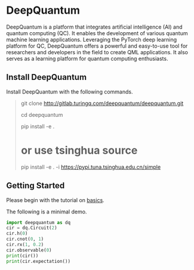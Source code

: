# DeepQuantum

DeepQuantum is a platform that integrates artificial intelligence (AI) and quantum computing (QC). It enables the development of various quantum machine learning applications. Leveraging the PyTorch deep learning platform for QC, DeepQuantum offers a powerful and easy-to-use tool for researchers and developers in the field to create QML applications. It also serves as a learning platform for quantum computing enthusiasts.

## Install DeepQuantum

Install DeepQuantum with the following commands.

> git clone http://gitlab.turingq.com/deepquantum/deepquantum.git
>
> cd deepquantum
>
> pip install -e .
>
> # or use tsinghua source
>
> pip install -e . -i https://pypi.tuna.tsinghua.edu.cn/simple

## Getting Started

Please begin with the tutorial on [basics](./docs/basics.ipynb).

The following is a minimal demo.

```python
import deepquantum as dq
cir = dq.Circuit(2)
cir.h(0)
cir.cnot(0, 1)
cir.rx(1, 0.2)
cir.observable(0)
print(cir())
print(cir.expectation())
```